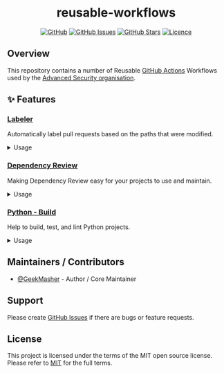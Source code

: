 <div align="center">
<h1>reusable-workflows</h1>

[![GitHub](https://img.shields.io/badge/github-%23121011.svg?style=for-the-badge&logo=github&logoColor=white)][github]
[![GitHub Issues](https://img.shields.io/github/issues/advanced-security/reusable-workflows?style=for-the-badge)][github-issues]
[![GitHub Stars](https://img.shields.io/github/stars/advanced-security/reusable-workflows?style=for-the-badge)][github]
[![Licence](https://img.shields.io/github/license/Ileriayo/markdown-badges?style=for-the-badge)][license]

</div>

## Overview

This repository contains a number of Reusable [GitHub Actions][github-actions] Workflows used by the [Advanced Security organisation][advanced-security-org].

## ✨ Features

### [Labeler][workflow-labeler]

Automatically label pull requests based on the paths that were modified.

<details>
<summary>Usage</summary>

**Simple:**

```yaml
uses: advanced-security/reusable-workflows/.github/workflows/labeler.yml@main
secrets: inherit
```

**With Settings:**

```yaml
uses: advanced-security/reusable-workflows/.github/workflows/labeler.yml@main
secrets: inherit
with:
  version: v5
```

</details>

### [Dependency Review][workflow-dependency-review]

Making Dependency Review easy for your projects to use and maintain.

<details>
<summary>Usage</summary>

**Simple:**

```yaml
uses: advanced-security/reusable-workflows/.github/workflows/dependency-review.yml@main
secrets: inherit
```

</details>

### [Python - Build][workflow-python-build]

Help to build, test, and lint Python projects.

<details>
<summary>Usage</summary>

The Action will try to determine how to install, build, test, and lint your project.

**Simple:**

```yaml
uses: advanced-security/reusable-workflows/.github/workflows/python-build.yml@main
```

**With Settings:**

```yaml
uses: advanced-security/reusable-workflows/.github/workflows/python-build.yml@main
with:
  install: true  # Install dependencies (default is true)
  build: false   # Build the project
  test: false    # Run tests
  lint: false    # Run linter

```

</details>


## Maintainers / Contributors

- [@GeekMasher](https://github.com/GeekMasher) - Author / Core Maintainer

## Support

Please create [GitHub Issues][github-issues] if there are bugs or feature requests.

## License

This project is licensed under the terms of the MIT open source license.
Please refer to [MIT][license] for the full terms.

<!-- Resources -->
[github]: https://github.com/advanced-security/reusable-workflows
[github-issues]: https://github.com/advanced-security/reusable-workflows/issues
[advanced-security-org]: https://github.com/advanced-security
[github-actions]: https://docs.github.com/en/enterprise-cloud@latest/actions
[license]: ./LICENSE

[workflow-dependency-review]: ./.github/workflows/dependency-review.yml
[workflow-python-build]: ./.github/workflows/python-build.yml
[workflow-labeler]: ./.github/workflows/labeler.yml

